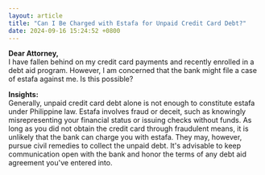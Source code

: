 ```yaml
---
layout: article
title: "Can I Be Charged with Estafa for Unpaid Credit Card Debt?"
date: 2024-09-16 15:24:52 +0800
---
```


<p><strong>Dear Attorney,</strong><br>I have fallen behind on my credit card payments and recently enrolled in a debt aid program. However, I am concerned that the bank might file a case of estafa against me. Is this possible?</p><p><strong>Insights:</strong><br>Generally, unpaid credit card debt alone is not enough to constitute estafa under Philippine law. Estafa involves fraud or deceit, such as knowingly misrepresenting your financial status or issuing checks without funds. As long as you did not obtain the credit card through fraudulent means, it is unlikely that the bank can charge you with estafa. They may, however, pursue civil remedies to collect the unpaid debt. It's advisable to keep communication open with the bank and honor the terms of any debt aid agreement you've entered into.</p>